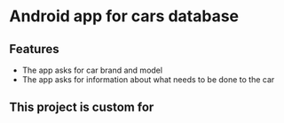 
# Android app for cars database



## Features

 - The app asks for car brand and model
 - The app asks for information about what needs to be done to the car

## This project is custom for





